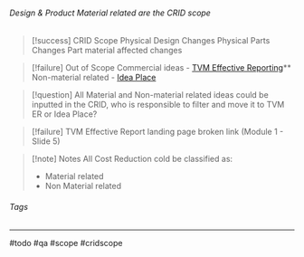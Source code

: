 ###### Design & Product Material related are the CRID scope

>[!success] CRID Scope
>Physical Design Changes
>Physical Parts Changes
>Part material affected changes

> [!failure] Out of Scope
> Commercial ideas - [TVM Effective Reporting](#)**
> Non-material related - [Idea Place](https://www.ideaplace.ford.com/)

> [!question] All Material and Non-material related ideas could be inputted in the CRID, who is responsible to filter and move it to TVM ER or Idea Place?

> [!failure]
> TVM Effective Report landing page broken link (Module 1 - Slide 5)


>[!note] Notes
All Cost Reduction cold be classified as:
> - Material related
> - Non Material related




###### Tags
***
#todo #qa  #scope #cridscope 